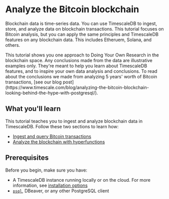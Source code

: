 # Analyze the Bitcoin blockchain
Blockchain data is time-series data. You can use
TimescaleDB to ingest, store, and
analyze data on blockchain transactions. This tutorial focuses
on Bitcoin analysis, but you can
apply the same principles and TimescaleDB features on
any blockchain data. This includes Etheruem, Solana, and others.

<highlight type="note">
This tutorial shows you one approach to Doing Your Own Research in
the blockchain space. Any
conclusions made from the data are illustrative examples only. They're meant to help
you learn about TimescaleDB features, and to inspire your own
data analysis and conclusions. To read about the
conclusions we made from
analyzing 5 years' worth of Bitcoin transactions,
[see our blog post](https://www.timescale.com/blog/analyzing-the-bitcoin-blockchain-looking-behind-the-hype-with-postgresql/).
</highlight>

## What you'll learn
This tutorial teaches you to ingest and analyze blockchain data
in TimescaleDB. Follow these two sections to learn how:

*   [Ingest and query Bitcoin transactions][ingest-bitcoin]
*   [Analyze the blockchain with hyperfunctions][analyze-blockchain]

## Prerequisites
Before you begin, make sure you have:
* A TimescaleDB instance running locally or on the cloud. For more information, see [installation options][install-timescale]
* [`psql`][psql-install], DBeaver, or any other PostgreSQL client

[analyze-blockchain]: /tutorials/analyze-bitcoin-blockchain/analyze-blockchain/
[ingest-bitcoin]: /tutorials/analyze-bitcoin-blockchain/ingest-query-btc-transactions/
[install-timescale]: /install/:currentVersion:/
[psql-install]: /how-to-guides/connecting/psql